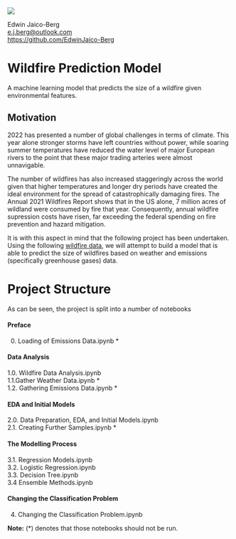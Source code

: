 <img src='https://ichef.bbci.co.uk/news/976/cpsprodpb/B420/production/_125621164_fire-reuters.jpg'>

Edwin Jaico-Berg <br>
e.j.berg@outlook.com <br>
https://github.com/EdwinJaico-Berg <br>

# Wildfire Prediction Model
A machine learning model that predicts the size of a wildfire given environmental features.

## Motivation

2022 has presented a number of global challenges in terms of climate. This year alone stronger storms have left countries without power, while soaring summer temperatures have reduced the water level of major European rivers to the point that these major trading arteries were almost unnavigable. 

The number of wildfires has also increased staggeringly across the world given that higher temperatures and longer dry periods have created the ideal environment for the spread of catastrophically damaging fires. The Annual 2021 Wildfires Report shows that in the US alone, 7 million acres of wildland were consumed by fire that year. Consequently, annual wildfire supression costs have risen, far exceeding the federal spending on fire prevention and hazard mitigation. 

It is with this aspect in mind that the following project has been undertaken. Using the following <a href='https://www.kaggle.com/datasets/rtatman/188-million-us-wildfires'>wildfire data</a>, we will attempt to build a model that is able to  predict the size of wildfires based on weather and emissions (specifically greenhouse gases) data. 

# Project Structure

As can be seen, the project is split into a number of notebooks 

#### Preface
0. Loading of Emissions Data.ipynb * <br>

#### Data Analysis
1.0. Wildfire Data Analysis.ipynb <br>
1.1.Gather Weather Data.ipynb * <br>
1.2. Gathering Emissions Data.ipynb * <br>

#### EDA and Initial Models
2.0. Data Preparation, EDA, and Initial Models.ipynb <br>
2.1. Creating Further Samples.ipynb * <br>

#### The Modelling Process
3.1. Regression Models.ipynb<br>
3.2. Logistic Regression.ipynb<br>
3.3. Decision Tree.ipynb<br>
3.4 Ensemble Methods.ipynb<br>

#### Changing the Classification Problem
4. Changing the Classification Problem.ipynb

**Note:** (*) denotes that those notebooks should not be run.